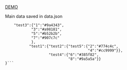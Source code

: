 [DEMO](https://ivadimko.github.io/template-squares/)

Main data saved in data.json
```{
	"test3":{"1":"#9a4343", 
            "3":"#a98181", 
            "5":"#b52b2b", 
            "7":"#907c7c"
            }, 
           "test1":{"test2":{"test5":{"2":"#774c4c", 
                                      "4":"#cc9999"}}, 
                    "test4":{"6":"#385f82", 
                             "8":"#9a5a5a"}}
}```
